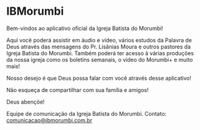 IBMorumbi
=========

Bem-vindos ao aplicativo oficial da Igreja Batista do Morumbi!

Aqui você poderá assistir em áudio e vídeo, vários estudos da Palavra de Deus através das mensagens do Pr. Lisânias Moura e outros pastores da Igreja Batista do Morumbi.
Também poderá ter acesso à várias produções da nossa igreja como os boletins semanais, o vídeo do Morumbi+ e muito mais!

Nosso desejo é que Deus possa falar com você através desse aplicativo!

Não esqueça de compartilhar com sua família e amigos!

Deus abençõe!

Equipe de comunicação da Igreja Batista do Morumbi.
Contato: comunicacao@ibmorumbi.com.br

